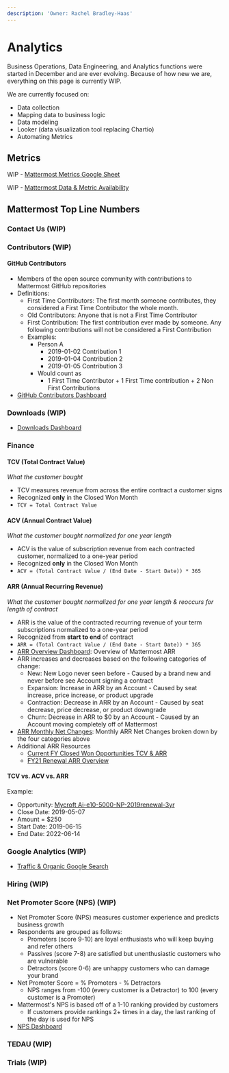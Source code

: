 ```yaml
---
description: 'Owner: Rachel Bradley-Haas'
---
```


# Analytics

Business Operations, Data Engineering, and Analytics functions were started in December and are ever evolving. Because of how new we are, everything on this page is currently WIP.

We are currently focused on:

* Data collection
* Mapping data to business logic
* Data modeling
* Looker \(data visualization tool replacing Chartio\)
* Automating Metrics

## Metrics

WIP - [Mattermost Metrics Google Sheet](https://docs.google.com/spreadsheets/d/1_AuT_ZwKRK-_BEUgmDoHkuIZQEnuzyb6sNpnUQkWOOQ/edit?usp=sharing)

WIP - [Mattermost Data & Metric Availability](https://docs.google.com/spreadsheets/d/1GRB6hr_eSSVcFFAQkimZ6VE0EtobkPq6iKl027G9Mig/edit?usp=sharing)

## Mattermost Top Line Numbers

### Contact Us \(WIP\)

### Contributors \(WIP\)

#### GitHub Contributors

* Members of the open source community with contributions to Mattermost GitHub repositories
* Definitions:
  * First Time Contributors: The first month someone contributes, they considered a First Time Contributor the whole month.
  * Old Contributors: Anyone that is not a First Time Contributor
  * First Contribution: The first contribution ever made by someone. Any following contributions will not be considered a First Contribution
  * Examples:
    * Person A
      * 2019-01-02 Contribution 1
      * 2019-01-04 Contribution 2
      * 2019-01-05 Contribution 3
    * Would count as
      * 1 First Time Contributor + 1 First Time contribution + 2 Non First Contributions
* [GitHub Contributors Dashboard](https://mattermost.looker.com/dashboards/15)

### Downloads \(WIP\)

* [Downloads Dashboard](https://mattermost.looker.com/dashboards/11)

### Finance

#### TCV \(Total Contract Value\)

_What the customer bought_

* TCV measures revenue from across the entire contract a customer signs
* Recognized **only** in the Closed Won Month
* `TCV = Total Contract Value`

#### ACV \(Annual Contract Value\)

_What the customer bought normalized for one year length_

* ACV is the value of subscription revenue from each contracted customer, normalized to a one-year period
* Recognized **only** in the Closed Won Month
* `ACV = (Total Contract Value / (End Date - Start Date)) * 365`

#### ARR \(Annual Recurring Revenue\)

_What the customer bought normalized for one year length & reoccurs for length of contract_

* ARR is the value of the contracted recurring revenue of your term subscriptions normalized to a one-year period
* Recognized from **start to end** of contract
* `ARR = (Total Contract Value / (End Date - Start Date)) * 365`
* [ARR Overview Dashboard](https://mattermost.looker.com/dashboards/14): Overview of Mattermost ARR
* ARR increases and decreases based on the following categories of change:
  * New: New Logo never seen before - Caused by a brand new and never before see Account signing a contract
  * Expansion: Increase in ARR by an Account - Caused by seat increase, price increase, or product upgrade
  * Contraction: Decrease in ARR by an Account - Caused by seat decrease, price decrease, or product downgrade
  * Churn: Decrease in ARR to $0 by an Account - Caused by an Account moving completely off of Mattermost
* [ARR Monthly Net Changes](https://mattermost.looker.com/looks/2?toggle=det): Monthly ARR Net Changes broken down by the four categories above
* Additional ARR Resources
  * [Current FY Closed Won Opportunities TCV & ARR](https://mattermost.looker.com/dashboards/2)
  * [FY21 Renewal ARR Overview](https://mattermost.looker.com/dashboards/9)

#### TCV vs. ACV vs. ARR

Example: 

* Opportunity: [Mycroft Ai-e10-5000-NP-2019renewal-3yr](https://mattermost.lightning.force.com/lightning/r/Opportunity/0063600000eRMmcAAG/view)
* Close Date: 2019-05-07
* Amount = $250
* Start Date: 2019-06-15
* End Date: 2022-06-14

### Google Analytics \(WIP\)

* [Traffic & Organic Google Search](https://mattermost.looker.com/dashboards/5)

### Hiring \(WIP\)

### Net Promoter Score \(NPS\) \(WIP\)

* Net Promoter Score \(NPS\) measures customer experience and predicts business growth
* Respondents are grouped as follows:
  * Promoters \(score 9-10\) are loyal enthusiasts who will keep buying and refer others
  * Passives \(score 7-8\) are satisfied but unenthusiastic customers who are vulnerable
  * Detractors \(score 0-6\) are unhappy customers who can damage your brand
* Net Promoter Score = % Promoters - % Detractors
  * NPS ranges from -100 \(every customer is a Detractor\) to 100 \(every customer is a Promoter\)
* Mattermost's NPS is based off of a 1-10 ranking provided by customers
  * If customers provide rankings 2+ times in a day, the last ranking of the day is used for NPS
* [NPS Dashboard](https://mattermost.looker.com/dashboards/16)

### TEDAU \(WIP\)

### Trials \(WIP\)



